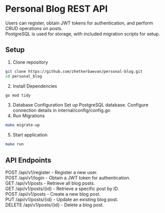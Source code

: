 # Personal Blog REST API
Users can register, obtain JWT tokens for authentication, and perform CRUD operations on posts.  
PostgreSQL is used for storage, with included migration scripts for setup.
## Setup
1. Clone repository
```sh
git clone https://github.com/zhetkerbaevan/personal-blog.git
cd personal_blog
```
2. Install Dependencies
 ```sh
go mod tidy
```
3. Database Configuration
Set up PostgreSQL database.
Configure connection details in internal/config/config.go
4. Run Migrations
 ```sh
make migrate-up
```
5. Start application
 ```sh
make run
```
## API Endpoints
POST /api/v1/register - Register a new user.  
POST /api/v1/login - Obtain a JWT token for authentication.  
GET /api/v1/posts - Retrieve all blog posts.  
GET /api/v1/posts/{id} - Retrieve a specific post by ID.  
POST /api/v1/posts - Create a new blog post.  
PUT /api/v1/posts/{id} - Update an existing blog post.  
DELETE /api/v1/posts/{id} - Delete a blog post.  
   
